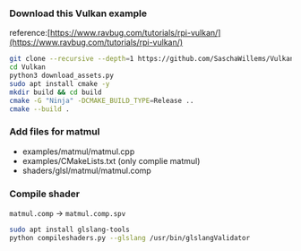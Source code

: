 ### Download this Vulkan example
reference:[https://www.ravbug.com/tutorials/rpi-vulkan/](https://www.ravbug.com/tutorials/rpi-vulkan/)
```bash
git clone --recursive --depth=1 https://github.com/SaschaWillems/Vulkan.git 
cd Vulkan
python3 download_assets.py 
sudo apt install cmake -y
mkdir build && cd build
cmake -G "Ninja" -DCMAKE_BUILD_TYPE=Release ..
cmake --build .
```

### Add files for matmul
- examples/matmul/matmul.cpp
- examples/CMakeLists.txt (only complie matmul)
- shaders/glsl/matmul/matmul.comp

### Compile shader 
`matmul.comp` -> `matmul.comp.spv`
```bash
sudo apt install glslang-tools
python compileshaders.py --glslang /usr/bin/glslangValidator
```